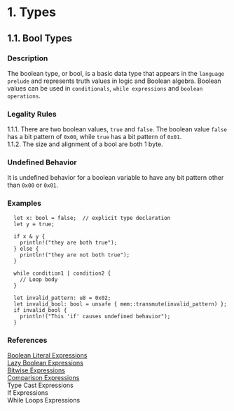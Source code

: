 # 1. Types
## 1.1. Bool Types <a name="bool"></a>
### Description

The boolean type, or bool, is a basic data type that appears in the `language prelude` and represents truth values in logic and Boolean algebra. Boolean values can be used in `conditionals`, `while expressions` and `boolean operations`.

### Legality Rules
1.1.1. <!-- ee7018f0-eca6-4ec1-b645-ffb98940f3ac --> There are two boolean values, `true` and `false`. The boolean value `false` has a bit pattern of `0x00`, while `true` has a bit pattern of `0x01`.  
1.1.2. <!-- 415bc9ad-19fb-4b7f-9423-8656c289a6ab --> The size and alignment of a bool are both 1 byte. 

### Undefined Behavior
It is undefined behavior for a boolean variable to have any bit pattern other than `0x00` or `0x01`. 

### Examples
```
  let x: bool = false;  // explicit type declaration
  let y = true;
```
```
  if x & y {
    println!("they are both true");
  } else {
    println!("they are not both true");
  }
```
```
  while condition1 | condition2 {
    // Loop body
  }
```
```
  let invalid_pattern: u8 = 0x02;
  let invalid_bool: bool = unsafe { mem::transmute(invalid_pattern) };
  if invalid_bool {
    println!("This 'if' causes undefined behavior");
  } 
```

### References
[Boolean Literal Expressions](../../expressions/boolean-literal-expressions/boolean-literal-expressions.md#boolean-literal) \
[Lazy Boolean Expressions](../../expressions/operator-expressions/lazy-boolean-expressions/lazy-boolean-expressions.md#lazy-boolean-expressions) \
[Bitwise Expressions](../../expressions/operator-expressions/bitwise-expressions/bitwise-expressions.md#bitwise-expressions) \
[Comparison Expressions](../../expressions/operator-expressions/comparison-expressions/comparison-expressions.md#comparison-expressions) \
Type Cast Expressions \
If Expressions \
While Loops Expressions 

